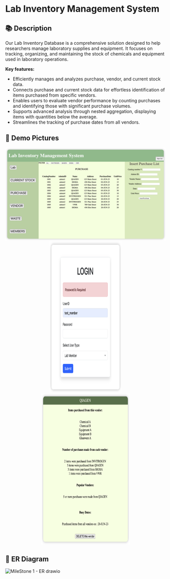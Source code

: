 # Lab Inventory Management System

## 📚 Description

Our Lab Inventory Database is a comprehensive solution designed to help researchers manage laboratory supplies and equipment. It focuses on tracking, organizing, and maintaining the stock of chemicals and equipment used in laboratory operations.

**Key features:**
- Efficiently manages and analyzes purchase, vendor, and current stock data.
- Connects purchase and current stock data for effortless identification of items purchased from specific vendors.
- Enables users to evaluate vendor performance by counting purchases and identifying those with significant purchase volumes.
- Supports advanced analysis through nested aggregation, displaying items with quantities below the average.
- Streamlines the tracking of purchase dates from all vendors.

## 📸 Demo Pictures

<div align="center">
   <img src="demo/demo 1.png" style="width: 100%; max-height: 400px;">
</div>
<div align="center">
   <img src="demo/demo 2.png" style="max-width: 45%; height: 475px;">
   <img src="demo/demo 3.png" style="max-width: 55%; height: 475px;">
</div>

## 📝 ER Diagram

![MileStone 1 - ER drawio](https://github.com/Miranda-Tang/Lab-Inventory-Management-System/assets/81618041/17024cf1-f53c-4c25-afa3-f5220041d19c)
